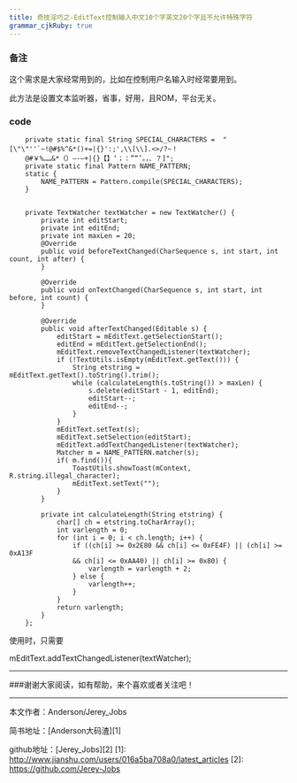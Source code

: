 ```yaml
---
title: 奇技淫巧之-EditText控制输入中文10个字英文20个字且不允许特殊字符
grammar_cjkRuby: true
---
```


### 备注
这个需求是大家经常用到的，比如在控制用户名输入时经常要用到。

此方法是设置文本监听器，省事，好用，且ROM，平台无关。
### code

``` stylus
    private static final String SPECIAL_CHARACTERS =  "[\"\"''`~!@#$%^&*()+=|{}':;',\\[\\].<>/?~！
    @#￥%……&*（）—-—+|{}【】‘；：”“’。，、？]";
    private static final Pattern NAME_PATTERN;
    static {
        NAME_PATTERN = Pattern.compile(SPECIAL_CHARACTERS);
    }
 
 
    private TextWatcher textWatcher = new TextWatcher() {
        private int editStart;
        private int editEnd;
        private int maxLen = 20;
        @Override
        public void beforeTextChanged(CharSequence s, int start, int count, int after) {
        }

        @Override
        public void onTextChanged(CharSequence s, int start, int before, int count) {
        }

        @Override
        public void afterTextChanged(Editable s) {
            editStart = mEditText.getSelectionStart();
            editEnd = mEditText.getSelectionEnd();
            mEditText.removeTextChangedListener(textWatcher);
            if (!TextUtils.isEmpty(mEditText.getText())) {
                String etstring = mEditText.getText().toString().trim();
                while (calculateLength(s.toString()) > maxLen) {
                    s.delete(editStart - 1, editEnd);
                    editStart--;
                    editEnd--;
                }
            }
            mEditText.setText(s);
            mEditText.setSelection(editStart);
            mEditText.addTextChangedListener(textWatcher);
            Matcher m = NAME_PATTERN.matcher(s);
            if( m.find()){
                ToastUtils.showToast(mContext, R.string.illegal_character);
                mEditText.setText("");
            }
        }

        private int calculateLength(String etstring) {
            char[] ch = etstring.toCharArray();
            int varlength = 0;
            for (int i = 0; i < ch.length; i++) {
                if ((ch[i] >= 0x2E80 && ch[i] <= 0xFE4F) || (ch[i] >= 0xA13F 
                && ch[i] <= 0xAA40) || ch[i] >= 0x80) {
                    varlength = varlength + 2;
                } else {
                    varlength++;
                }
            }
            return varlength;
        }
    };
```
使用时，只需要

mEditText.addTextChangedListener(textWatcher);


 ----------
 ###谢谢大家阅读，如有帮助，来个喜欢或者关注吧！

 ----------
 本文作者：Anderson/Jerey_Jobs

 简书地址：[Anderson大码渣][1]

 github地址：[Jerey_Jobs][2]
  [1]: http://www.jianshu.com/users/016a5ba708a0/latest_articles
  [2]: https://github.com/Jerey-Jobs
